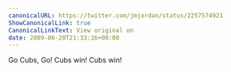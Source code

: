 ```yaml
---
canonicalURL: https://twitter.com/jmjordan/status/2257574921
ShowCanonicalLink: true
CanonicalLinkText: View original on
date: 2009-06-20T21:33:16+00:00
---
```

Go Cubs, Go! Cubs win! Cubs win!